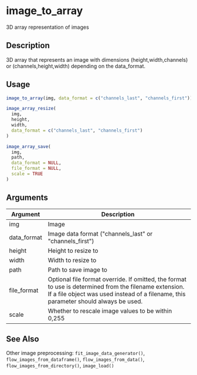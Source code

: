 # image_to_array


3D array representation of images




## Description

3D array that represents an image with dimensions (height,width,channels) or
(channels,height,width) depending on the data_format.





## Usage
```r
image_to_array(img, data_format = c("channels_last", "channels_first"))

image_array_resize(
  img,
  height,
  width,
  data_format = c("channels_last", "channels_first")
)

image_array_save(
  img,
  path,
  data_format = NULL,
  file_format = NULL,
  scale = TRUE
)
```




## Arguments


Argument      |Description
------------- |----------------
img | Image
data_format | Image data format ("channels_last" or "channels_first")
height | Height to resize to
width | Width to resize to
path | Path to save image to
file_format | Optional file format override. If omitted, the format to use is determined from the filename extension. If a file object was used instead of a filename, this parameter should always be used.
scale | Whether to rescale image values to be within 0,255







## See Also

Other image preprocessing: 
`fit_image_data_generator()`,
`flow_images_from_dataframe()`,
`flow_images_from_data()`,
`flow_images_from_directory()`,
`image_load()`



